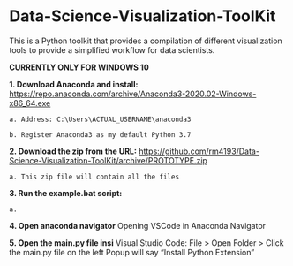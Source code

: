 # Data-Science-Visualization-ToolKit
This is a Python toolkit that provides a compilation of different visualization tools to provide a simplified workflow for data scientists.

**CURRENTLY ONLY FOR WINDOWS 10**

**1. Download Anaconda and install:** https://repo.anaconda.com/archive/Anaconda3-2020.02-Windows-x86_64.exe
  
    a. Address: C:\Users\ACTUAL_USERNAME\anaconda3
 
    b. Register Anaconda3 as my default Python 3.7

**2.  Download the zip from the URL:** https://github.com/rm4193/Data-Science-Visualization-ToolKit/archive/PROTOTYPE.zip

    a. This zip file will contain all the files

**3. Run the example.bat script:**

    a. 

**4. Open anaconda navigator**
Opening VSCode in Anaconda Navigator

**5. Open the main.py file insi**
Visual Studio Code: File > Open Folder > 
Click the main.py file on the left
Popup will say “Install Python Extension”
